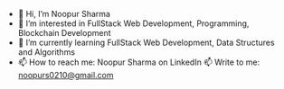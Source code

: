 - 👋 Hi, I’m Noopur Sharma
- 👀 I’m interested in FullStack Web Development, Programming, Blockchain Development
- 🌱 I’m currently learning FullStack Web Development, Data Structures and Algorithms
- 📫 How to reach me:
            Noopur Sharma on LinkedIn
  📫 Write to me: noopurs0210@gmail.com

<!---
noopur0210/noopur0210 is a ✨ special ✨ repository because its `README.md` (this file) appears on your GitHub profile.
You can click the Preview link to take a look at your changes.
--->
